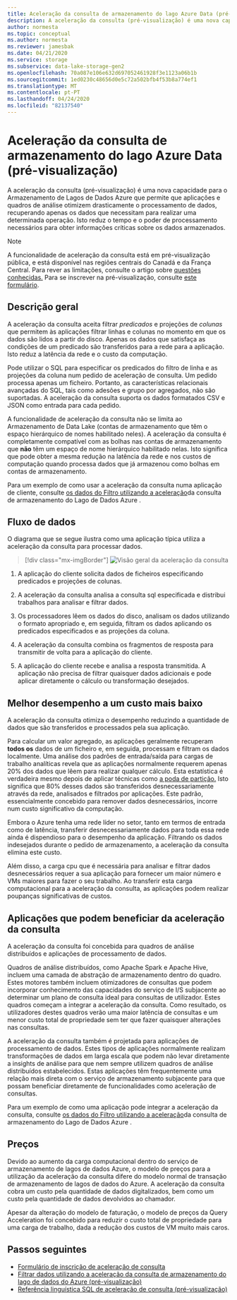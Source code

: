 ```yaml
---
title: Aceleração da consulta de armazenamento do lago Azure Data (pré-visualização)
description: A aceleração da consulta (pré-visualização) é uma nova capacidade para o Armazenamento de Lagos de Dados Azure que permite que aplicações e quadros de análise otimizem drasticamente o processamento de dados, recuperando apenas os dados necessários para uma operação de processamento.
author: normesta
ms.topic: conceptual
ms.author: normesta
ms.reviewer: jamesbak
ms.date: 04/21/2020
ms.service: storage
ms.subservice: data-lake-storage-gen2
ms.openlocfilehash: 70a087e106e632d697052461928f3e1123a06b1b
ms.sourcegitcommit: 1ed0230c48656d0e5c72a502bfb4f53b8a774ef1
ms.translationtype: MT
ms.contentlocale: pt-PT
ms.lasthandoff: 04/24/2020
ms.locfileid: "82137540"
---
```

# <a name="azure-data-lake-storage-query-acceleration-preview"></a>Aceleração da consulta de armazenamento do lago Azure Data (pré-visualização)

A aceleração da consulta (pré-visualização) é uma nova capacidade para o Armazenamento de Lagos de Dados Azure que permite que aplicações e quadros de análise otimizem drasticamente o processamento de dados, recuperando apenas os dados que necessitam para realizar uma determinada operação. Isto reduz o tempo e o poder de processamento necessários para obter informações críticas sobre os dados armazenados.

> [!NOTE]
> A funcionalidade de aceleração da consulta está em pré-visualização pública, e está disponível nas regiões centrais do Canadá e da França Central. Para rever as limitações, consulte o artigo sobre [questões conhecidas.](data-lake-storage-known-issues.md) Para se inscrever na pré-visualização, consulte [este formulário](https://aka.ms/adls/qa-preview-signup).  

## <a name="overview"></a>Descrição geral

A aceleração da consulta aceita filtrar *predicados* e projeções de *colunas* que permitem às aplicações filtrar linhas e colunas no momento em que os dados são lidos a partir do disco. Apenas os dados que satisfaça as condições de um predicado são transferidos para a rede para a aplicação. Isto reduz a latência da rede e o custo da computação.  

Pode utilizar o SQL para especificar os predicados do filtro de linha e as projeções da coluna num pedido de aceleração de consulta. Um pedido processa apenas um ficheiro. Portanto, as características relacionais avançadas do SQL, tais como adesões e grupo por agregados, não são suportadas. A aceleração da consulta suporta os dados formatados CSV e JSON como entrada para cada pedido.

A funcionalidade de aceleração da consulta não se limita ao Armazenamento de Data Lake (contas de armazenamento que têm o espaço hierárquico de nomes habilitado neles). A aceleração da consulta é completamente compatível com as bolhas nas contas de armazenamento que **não** têm um espaço de nome hierárquico habilitado nelas. Isto significa que pode obter a mesma redução na latência da rede e nos custos de computação quando processa dados que já armazenou como bolhas em contas de armazenamento.

Para um exemplo de como usar a aceleração da consulta numa aplicação de cliente, consulte [os dados do Filtro utilizando a aceleração](data-lake-storage-query-acceleration-how-to.md)da consulta de armazenamento do Lago de Dados Azure .

## <a name="data-flow"></a>Fluxo de dados

O diagrama que se segue ilustra como uma aplicação típica utiliza a aceleração da consulta para processar dados.

> [!div class="mx-imgBorder"]
> ![Visão geral da aceleração da consulta](./media/data-lake-storage-query-acceleration/query-acceleration.png)

1. A aplicação do cliente solicita dados de ficheiros especificando predicados e projeções de colunas.

2. A aceleração da consulta analisa a consulta sql especificada e distribui trabalhos para analisar e filtrar dados.

3. Os processadores lêem os dados do disco, analisam os dados utilizando o formato apropriado e, em seguida, filtram os dados aplicando os predicados especificados e as projeções da coluna.

4. A aceleração da consulta combina os fragmentos de resposta para transmitir de volta para a aplicação do cliente.

5. A aplicação do cliente recebe e analisa a resposta transmitida. A aplicação não precisa de filtrar quaisquer dados adicionais e pode aplicar diretamente o cálculo ou transformação desejados.

## <a name="better-performance-at-a-lower-cost"></a>Melhor desempenho a um custo mais baixo

A aceleração da consulta otimiza o desempenho reduzindo a quantidade de dados que são transferidos e processados pela sua aplicação.

Para calcular um valor agregado, as aplicações geralmente recuperam **todos os** dados de um ficheiro e, em seguida, processam e filtram os dados localmente. Uma análise dos padrões de entrada/saída para cargas de trabalho analíticas revela que as aplicações normalmente requerem apenas 20% dos dados que lêem para realizar qualquer cálculo. Esta estatística é verdadeira mesmo depois de aplicar técnicas como [a poda de partição.](https://docs.microsoft.com/azure/hdinsight/hdinsight-hadoop-optimize-hive-query#hive-partitioning) Isto significa que 80% desses dados são transferidos desnecessariamente através da rede, analisados e filtrados por aplicações. Este padrão, essencialmente concebido para remover dados desnecessários, incorre num custo significativo da computação.  

Embora o Azure tenha uma rede líder no setor, tanto em termos de entrada como de latência, transferir desnecessariamente dados para toda essa rede ainda é dispendioso para o desempenho da aplicação. Filtrando os dados indesejados durante o pedido de armazenamento, a aceleração da consulta elimina este custo.

Além disso, a carga cpu que é necessária para analisar e filtrar dados desnecessários requer a sua aplicação para fornecer um maior número e VMs maiores para fazer o seu trabalho. Ao transferir esta carga computacional para a aceleração da consulta, as aplicações podem realizar poupanças significativas de custos.

## <a name="applications-that-can-benefit-from-query-acceleration"></a>Aplicações que podem beneficiar da aceleração da consulta

A aceleração da consulta foi concebida para quadros de análise distribuídos e aplicações de processamento de dados. 

Quadros de análise distribuídos, como Apache Spark e Apache Hive, incluem uma camada de abstração de armazenamento dentro do quadro. Estes motores também incluem otimizadores de consultas que podem incorporar conhecimento das capacidades do serviço de I/S subjacente ao determinar um plano de consulta ideal para consultas de utilizador. Estes quadros começam a integrar a aceleração da consulta. Como resultado, os utilizadores destes quadros verão uma maior latência de consultas e um menor custo total de propriedade sem ter que fazer quaisquer alterações nas consultas. 

A aceleração da consulta também é projetada para aplicações de processamento de dados. Estes tipos de aplicações normalmente realizam transformações de dados em larga escala que podem não levar diretamente a insights de análise para que nem sempre utilizem quadros de análise distribuídos estabelecidos. Estas aplicações têm frequentemente uma relação mais direta com o serviço de armazenamento subjacente para que possam beneficiar diretamente de funcionalidades como aceleração de consultas. 

Para um exemplo de como uma aplicação pode integrar a aceleração da consulta, consulte [os dados do Filtro utilizando a aceleração](data-lake-storage-query-acceleration-how-to.md)da consulta de armazenamento do Lago de Dados Azure .

## <a name="pricing"></a>Preços

Devido ao aumento da carga computacional dentro do serviço de armazenamento de lagos de dados Azure, o modelo de preços para a utilização da aceleração da consulta difere do modelo normal de transação de armazenamento de lagos de dados do Azure. A aceleração da consulta cobra um custo pela quantidade de dados digitalizados, bem como um custo pela quantidade de dados devolvidos ao chamador.

Apesar da alteração do modelo de faturação, o modelo de preços da Query Acceleration foi concebido para reduzir o custo total de propriedade para uma carga de trabalho, dada a redução dos custos de VM muito mais caros.

## <a name="next-steps"></a>Passos seguintes

- [Formulário de inscrição de aceleração de consulta](https://aka.ms/adls/qa-preview-signup)    
- [Filtrar dados utilizando a aceleração da consulta de armazenamento do lago de dados do Azure (pré-visualização)](data-lake-storage-query-acceleration-how-to.md)
- [Referência linguística SQL de aceleração de consulta (pré-visualização)](query-acceleration-sql-reference.md)


